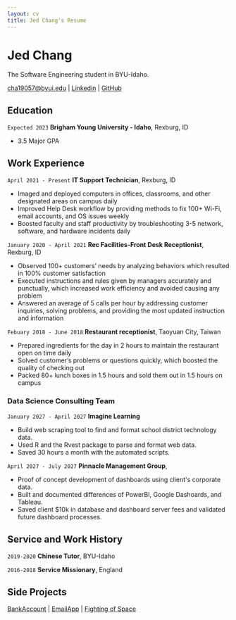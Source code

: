 ```yaml
---
layout: cv
title: Jed Chang's Resume
---
```

# Jed Chang
The Software Engineering student in BYU-Idaho.

<div id="webaddress">
<a href="cha19057@byui.edu">cha19057@byui.edu</a>
| <a href="https://linkedin.com/in/jedchang">Linkedin</a>
| <a href="https://github.com/Jed0203">GitHub</a>
</div>

<!-- https://www.monique.tech/the-art-of-markdown -->

## Education

`Expected 2023`
__Brigham Young University - Idaho__, Rexburg, ID

- 3.5 Major GPA


## Work Experience

`April 2021 - Present`
__IT Support Technician__, Rexburg, ID

- Imaged and deployed computers in offices, classrooms, and other designated areas on campus daily
- Improved Help Desk workflow by providing methods to fix 100+ Wi-Fi, email accounts, and OS issues weekly
- Boosted faculty and staff productivity by troubleshooting 3-5 network, software, and hardware incidents daily

`January 2020 - April 2021`
__Rec Facilities-Front Desk Receptionist__, Rexburg, ID
- Observed 100+ customers’ needs by analyzing behaviors which resulted in 100% customer satisfaction
- Executed instructions and rules given by managers accurately and punctually, which increased work efficiency and avoided causing any problem 
- Answered an average of 5 calls per hour by addressing customer inquiries, solving problems, and providing the most updated instruction and information

`Febuary 2018 - June 2018`
__Restaurant receptionist__, Taoyuan City, Taiwan

- Prepared ingredients for the day in 2 hours to maintain the restaurant open on time daily
- Solved customer’s problems or questions quickly, which boosted the quality of checking out
- Packed 80+ lunch boxes in 1.5 hours and sold them out in 1.5 hours on campus

### Data Science Consulting Team

`January 2027 - April 2027`
__Imagine Learning__

- Build web scraping tool to find and format school district technology data.
- Used R and the Rvest package to parse and format web data.
- Saved 30 hours a month with the automated scripts.

`April 2027 - July 2027`
__Pinnacle Management Group__, 

- Proof of concept development of dashboards using client's corporate data.
- Built and documented differences of PowerBI, Google Dashoards, and Tableau.
- Saved client $10k in database and dashboard server fees and validated future dashboard processes.


## Service and Work History

`2019-2020`
__Chinese Tutor__, BYU-Idaho


`2016-2018`
__Service Missionary__, England

## Side Projects
<div id="sideproject">
<a href="https://github.com/Jed0203/BankAccount">BankAccount</a>
| <a href="https://github.com/Jed0203/EmailApp">EmailApp</a>
| <a href="https://github.com/Jed0203/Fighting-of-Space">Fighting of Space</a>
</div>



<!-- ### Footer

Last updated: March 2022 -->


